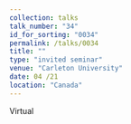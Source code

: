 ```yaml
---
collection: talks
talk_number: "34"
id_for_sorting: "0034"
permalink: /talks/0034
title: "" 
type: "invited seminar"
venue: "Carleton University"
date: 04 /21
location: "Canada"
---
```


Virtual
